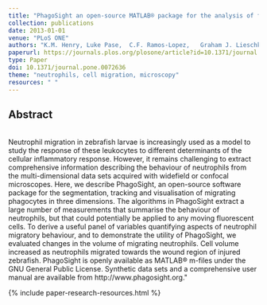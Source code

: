 ```yaml
---
title: "PhagoSight an open-source MATLAB® package for the analysis of fluorescent neutrophil and macrophage migration in a zebrafish model"
collection: publications
date: 2013-01-01
venue: "PLoS ONE"
authors: "K.M. Henry, Luke Pase,  C.F. Ramos-Lopez,   Graham J. Lieschke, Stephen A.  Renshaw, Constantino Carlos Reyes-Aldasoro"
paperurl: https://journals.plos.org/plosone/article?id=10.1371/journal.pone.0072636
type: Paper
doi: 10.1371/journal.pone.0072636
theme: "neutrophils, cell migration, microscopy"
resources: " "
---
```

<h2> Abstract </h2>   <br>  Neutrophil migration in zebrafish larvae is increasingly used as a model to study the response of these leukocytes to different determinants of the cellular inflammatory response. However, it remains challenging to extract comprehensive information describing the behaviour of neutrophils from the multi-dimensional data sets acquired with widefield or confocal microscopes. Here, we describe PhagoSight, an open-source software package for the segmentation, tracking and visualisation of migrating phagocytes in three dimensions. The algorithms in PhagoSight extract a large number of measurements that summarise the behaviour of neutrophils, but that could potentially be applied to any moving fluorescent cells. To derive a useful panel of variables quantifying aspects of neutrophil migratory behaviour, and to demonstrate the utility of PhagoSight, we evaluated changes in the volume of migrating neutrophils. Cell volume increased as neutrophils migrated towards the wound region of injured zebrafish. PhagoSight is openly available as MATLAB® m-files under the GNU General Public License. Synthetic data sets and a comprehensive user manual are available from http://www.phagosight.org."

{% include paper-research-resources.html %}
